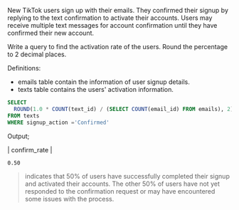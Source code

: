 New TikTok users sign up with their emails. They confirmed their signup by replying to the text confirmation to activate their accounts. Users may receive multiple text messages for account confirmation until they have confirmed their new account.

Write a query to find the activation rate of the users. Round the percentage to 2 decimal places.

Definitions:

- emails table contain the information of user signup details.
- texts table contains the users' activation information.

```SQL
SELECT 
  ROUND(1.0 * COUNT(text_id) / (SELECT COUNT(email_id) FROM emails), 2) as confirm_rate
FROM texts 
WHERE signup_action ='Confirmed'
```

Output;

| confirm_rate |

`0.50`

> indicates that 50% of users have successfully completed their signup and activated their accounts. The other 50% of users have not yet responded to the confirmation request or may have encountered some issues with the process.
